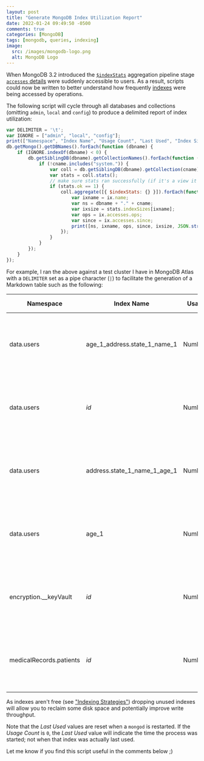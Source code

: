 ```yaml
---
layout: post
title: "Generate MongoDB Index Utilization Report"
date: 2022-01-24 09:49:50 -0500
comments: true
categories: [MongoDB]
tags: [mongodb, queries, indexing]
image:
  src: /images/mongodb-logo.png
  alt: MongoDB Logo
---
```

When MongoDB 3.2 introduced the [`$indexStats`](https://docs.mongodb.com/manual/reference/operator/aggregation/indexStats/) aggregation pipeline stage [`accesses` details](https://docs.mongodb.com/manual/reference/operator/aggregation/indexStats/#std-label-indexStats-output-accesses) were suddenly accessible to users. As a result, scripts could now be written to better understand how frequently [indexes](https://docs.mongodb.com/manual/indexes/) were being accessed by operations.

The following script will cycle through all databases and collections (omitting `admin`, `local` and `config`) to produce a delimited report of index utilization:

```js
var DELIMITER = '\t';
var IGNORE = ["admin", "local", "config"];
print(["Namespace", "Index Name", "Usage Count", "Last Used", "Index Size (bytes)", "Index Specification"].join(DELIMITER));
db.getMongo().getDBNames().forEach(function (dbname) {
    if (IGNORE.indexOf(dbname) < 0) {
        db.getSiblingDB(dbname).getCollectionNames().forEach(function (cname) {
            if (!cname.includes("system.")) {
                var coll = db.getSiblingDB(dbname).getCollection(cname);
                var stats = coll.stats();
                // make sure stats ran successfully (if it's a view it won't)
                if (stats.ok == 1) {
                    coll.aggregate([{ $indexStats: {} }]).forEach(function (ix) {
                        var ixname = ix.name;
                        var ns = dbname + "." + cname;
                        var ixsize = stats.indexSizes[ixname];
                        var ops = ix.accesses.ops;
                        var since = ix.accesses.since;
                        print([ns, ixname, ops, since, ixsize, JSON.stringify(ix.spec)].join(DELIMITER));
                    });
                }
            }
        });
    }
});
```

For example, I ran the above against a test cluster I have in MongoDB Atlas with a `DELIMITER` set as a pipe character (`|`) to facilitate the generation of a Markdown table such as the following:

|Namespace|Index Name|Usage Count|Last Used|Index Size (bytes)|Index Specification|
|---------|----------|----------|-------------------|-----------|---------|
|data.users|age_1_address.state_1_name_1|NumberLong(0)|Tue Jan 18 2022 14:05:40 GMT-0500 (Eastern Standard Time)|48164864|{"v":2,"key":{"age":1,"address.state":1,"name":1},"name":"age_1_address.state_1_name_1","ns":"data.users"}|
|data.users|_id_|NumberLong(0)|Tue Jan 18 2022 14:05:40 GMT-0500 (Eastern Standard Time)|34496512|{"v":2,"key":{"_id":1},"name":"_id_","ns":"data.users"}|
|data.users|address.state_1_name_1_age_1|NumberLong(0)|Tue Jan 18 2022 14:05:40 GMT-0500 (Eastern Standard Time)|43565056|{"v":2,"key":{"address.state":1,"name":1,"age":1},"name":"address.state_1_name_1_age_1","ns":"data.users"}|
|data.users|age_1|NumberLong(0)|Tue Jan 18 2022 14:05:40 GMT-0500 (Eastern Standard Time)|13721600|{"v":2,"key":{"age":1},"name":"age_1","ns":"data.users"}|
|encryption.__keyVault|_id_|NumberLong(0)|Tue Jan 18 2022 14:05:40 GMT-0500 (Eastern Standard Time)|36864|{"v":2,"key":{"_id":1},"name":"_id_"}|
|medicalRecords.patients|_id_|NumberLong(0)|Tue Jan 18 2022 14:05:40 GMT-0500 (Eastern Standard Time)|36864|{"v":2,"key":{"_id":1},"name":"_id_"}|

As indexes aren't free (see ["Indexing Strategies"](https://docs.mongodb.com/manual/applications/indexes/)) dropping unused indexes will allow you to reclaim some disk space and potentially improve write throughput.

Note that the _Last Used_ values are reset when a `mongod` is restarted. If the _Usage Count_ is `0`, the _Last Used_ value will indicate the time the process was started; not when that index was actually last used.

Let me know if you find this script useful in the comments below ;)